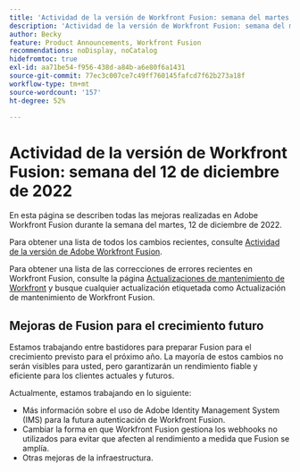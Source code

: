 ```yaml
---
title: 'Actividad de la versión de Workfront Fusion: semana del martes, 12 de diciembre de 2022'
description: 'Actividad de la versión de Workfront Fusion: semana del martes, 12 de diciembre de 2022'
author: Becky
feature: Product Announcements, Workfront Fusion
recommendations: noDisplay, noCatalog
hidefromtoc: true
exl-id: aa71be54-f956-438d-a84b-a6e80f6a1431
source-git-commit: 77ec3c007ce7c49ff760145fafcd7f62b273a18f
workflow-type: tm+mt
source-wordcount: '157'
ht-degree: 52%

---
```


# Actividad de la versión de Workfront Fusion: semana del 12 de diciembre de 2022

En esta página se describen todas las mejoras realizadas en Adobe Workfront Fusion durante la semana del martes, 12 de diciembre de 2022.

Para obtener una lista de todos los cambios recientes, consulte [Actividad de la versión de Adobe Workfront Fusion](/help/workfront-fusion/fusion-product-releases/fusion-release-activity.md).

Para obtener una lista de las correcciones de errores recientes en Workfront Fusion, consulte la página [Actualizaciones de mantenimiento de Workfront](https://experienceleague.adobe.com/docs/workfront-known-issues/releases/current-updates.html?lang=es) y busque cualquier actualización etiquetada como Actualización de mantenimiento de Workfront Fusion.

## Mejoras de Fusion para el crecimiento futuro

Estamos trabajando entre bastidores para preparar Fusion para el crecimiento previsto para el próximo año. La mayoría de estos cambios no serán visibles para usted, pero garantizarán un rendimiento fiable y eficiente para los clientes actuales y futuros.


Actualmente, estamos trabajando en lo siguiente:

* Más información sobre el uso de Adobe Identity Management System (IMS) para la futura autenticación de Workfront Fusion.
* Cambiar la forma en que Workfront Fusion gestiona los webhooks no utilizados para evitar que afecten al rendimiento a medida que Fusion se amplía.
* Otras mejoras de la infraestructura.
